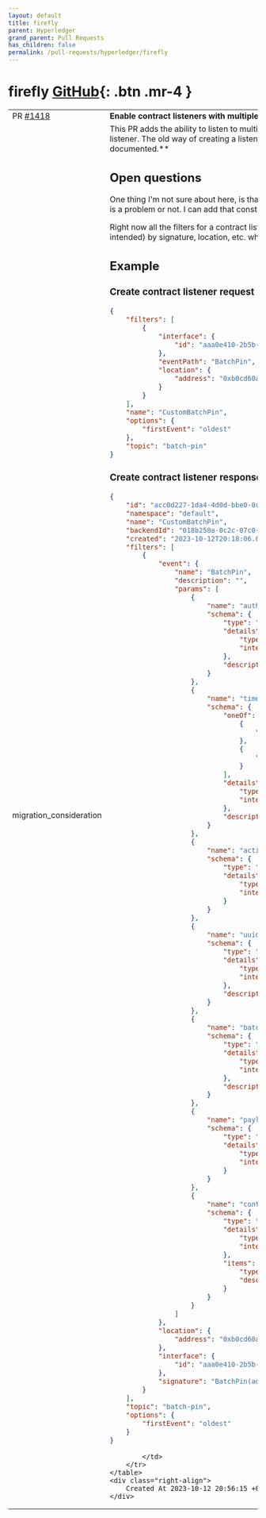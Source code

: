 ```yaml
---
layout: default
title: firefly
parent: Hyperledger
grand_parent: Pull Requests
has_children: false
permalink: /pull-requests/hyperledger/firefly
---
```


# firefly <span class="fs-3 right-align">[GitHub](https://github.com/hyperledger/firefly){: .btn .mr-4 }</span>


<div>
    <table>
        <tr>
            <td>
                PR <a href="https://github.com/hyperledger/firefly/pull/1418" class=".btn">#1418</a>
            </td>
            <td>
                <b>
                    Enable contract listeners with multiple filters
                </b>
            </td>
        </tr>
        <tr>
            <td>
                <span class="chip">migration_consideration</span>
            </td>
            <td>
                This PR adds the ability to listen to multiple types of events on the same contract listener, by adding an array of listeners, rather than a single event signature/location per listener. The old way of creating a listener is still accepted by the API, but it will always be returned in the filters array now. **This is a migration concern that needs to be documented.**

## Open questions
One thing I'm not sure about here, is that this PR as-is removes the uniqueness constraint on listeners by topic/location/signature. It now allows multiples. I'm not sure if this is a problem or not. I can add that constraint back, but it would likely require some more sophisticated DB changes. Which brings me to the next point...

Right now all the filters for a contract listener get serialized to JSON and stored in a single column. I lated realized this means we lose the ability to query/filter (no pun intended) by signature, location, etc. which we used to do, in order to check for duplicates. I'm not sure if this is required or not, but wanted to call it out.

## Example

### Create contract listener request
```json
{
    "filters": [
        {
            "interface": {
                "id": "aaa0e410-2b5b-4815-a80a-a18f2ae59f7d"
            },
            "eventPath": "BatchPin",
            "location": {
                "address": "0xb0cd60ade460e797e0c9d206290ac4ed45672c60"
            }
        }
    ],
    "name": "CustomBatchPin",
    "options": {
        "firstEvent": "oldest"
    },
    "topic": "batch-pin"
}
```

### Create contract listener response
```json
{
    "id": "acc0d227-1da4-4d0d-bbe0-0c60f754158f",
    "namespace": "default",
    "name": "CustomBatchPin",
    "backendId": "018b258a-0c2c-07c0-5d59-50583ae91f1e",
    "created": "2023-10-12T20:18:06.012167Z",
    "filters": [
        {
            "event": {
                "name": "BatchPin",
                "description": "",
                "params": [
                    {
                        "name": "author",
                        "schema": {
                            "type": "string",
                            "details": {
                                "type": "address",
                                "internalType": "address"
                            },
                            "description": "A hex encoded set of bytes, with an optional '0x' prefix"
                        }
                    },
                    {
                        "name": "timestamp",
                        "schema": {
                            "oneOf": [
                                {
                                    "type": "string"
                                },
                                {
                                    "type": "integer"
                                }
                            ],
                            "details": {
                                "type": "uint256",
                                "internalType": "uint256"
                            },
                            "description": "An integer. You are recommended to use a JSON string. A JSON number can be used for values up to the safe maximum."
                        }
                    },
                    {
                        "name": "action",
                        "schema": {
                            "type": "string",
                            "details": {
                                "type": "string",
                                "internalType": "string"
                            }
                        }
                    },
                    {
                        "name": "uuids",
                        "schema": {
                            "type": "string",
                            "details": {
                                "type": "bytes32",
                                "internalType": "bytes32"
                            },
                            "description": "A hex encoded set of bytes, with an optional '0x' prefix"
                        }
                    },
                    {
                        "name": "batchHash",
                        "schema": {
                            "type": "string",
                            "details": {
                                "type": "bytes32",
                                "internalType": "bytes32"
                            },
                            "description": "A hex encoded set of bytes, with an optional '0x' prefix"
                        }
                    },
                    {
                        "name": "payloadRef",
                        "schema": {
                            "type": "string",
                            "details": {
                                "type": "string",
                                "internalType": "string"
                            }
                        }
                    },
                    {
                        "name": "contexts",
                        "schema": {
                            "type": "array",
                            "details": {
                                "type": "bytes32[]",
                                "internalType": "bytes32[]"
                            },
                            "items": {
                                "type": "string",
                                "description": "A hex encoded set of bytes, with an optional '0x' prefix"
                            }
                        }
                    }
                ]
            },
            "location": {
                "address": "0xb0cd60ade460e797e0c9d206290ac4ed45672c60"
            },
            "interface": {
                "id": "aaa0e410-2b5b-4815-a80a-a18f2ae59f7d"
            },
            "signature": "BatchPin(address,uint256,string,bytes32,bytes32,string,bytes32[])"
        }
    ],
    "topic": "batch-pin",
    "options": {
        "firstEvent": "oldest"
    }
}
```
            </td>
        </tr>
    </table>
    <div class="right-align">
        Created At 2023-10-12 20:56:15 +0000 UTC
    </div>
</div>

